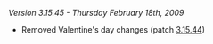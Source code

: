 _Version 3.15.45 - Thursday February 18th, 2009_

- Removed Valentine's day changes (patch
  [3.15.44](3.md.15.44))

<!--[category:patches](category:patches.md)-->
